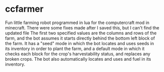 # ccfarmer
Fun little farming robot programmed in lua for the computercraft mod in minecraft. There were some fixes made after I saved this, but I can't find the updated file
The first two specified values are the columns and rows of the farm, and the bot assumes it starts directly behind the bottom left block of the farm. It has a "seed" mode in which the bot locates and uses seeds in its inventory in order to plant the farm, and a default mode in which it checks each block for the crop's harvestability status, and replaces any broken crops. The bot also automatically locates and uses and fuel in its inventory.
